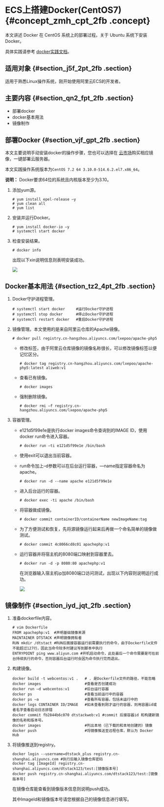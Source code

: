 # ECS上搭建Docker\(CentOS7\) {#concept_zmh_cpt_2fb .concept}

本文讲述 Docker 在 CentOS 系统上的部署过程。关于 Ubuntu 系统下安装 Docker。

具体实践请参考 [docker实践文档](https://help.aliyun.com/knowledge_detail/40559.html)。

## 适用对象 {#section_j5f_2pt_2fb .section}

适用于熟悉Linux操作系统，刚开始使用阿里云ECS的开发者。

## 主要内容 {#section_qn2_fpt_2fb .section}

-   部署docker
-   docker基本用法
-   镜像制作

## 部署Docker {#section_vjf_gpt_2fb .section}

本文主要说明手动安装docker的操作步骤，您也可以选择在 [云市场](https://market.aliyun.com/software)购买相应镜像，一键部署云服务器。

本文实践操作系统版本为`CentOS 7.2 64 3.10.0-514.6.2.el7.x86_64`。

**说明：** Docker要求64位的系统且内核版本至少为3.10。

1.  添加yum源。

    ```
    # yum install epel-release –y
    # yum clean all
    # yum list
    ```

2.  安装并运行Docker。

    ```
    # yum install docker-io –y
    # systemctl start docker
    ```

3.  检查安装结果。

    ```
    # docker info
    ```

    出现以下xin说明信息则表明安装成功。

    ![](http://static-aliyun-doc.oss-cn-hangzhou.aliyuncs.com/assets/img/9774/153804724112347_zh-CN.png)


## Docker基本用法 {#section_tz2_4pt_2fb .section}

1.  Docker守护进程管理。

    ```
    # systemctl start docker     #运行Docker守护进程
    # systemctl stop docker      #停止Docker守护进程
    # systemctl restart docker   #重启Docker守护进程
    ```

2.  镜像管理。本文使用的是来自阿里云仓库的Apache镜像。

    ```
    # docker pull registry.cn-hangzhou.aliyuncs.com/lxepoo/apache-php5
    ```

    -   修改标签，由于阿里云仓库镜像的镜像名称很长，可以修改镜像标签以便记忆区分。

        ```
        # docker tag registry.cn-hangzhou.aliyuncs.com/lxepoo/apache-php5:latest aliweb:v1
        ```

    -   查看已有镜像。

        ```
        # docker images
        ```

    -   强制删除镜像。

        ```
        # docker rmi –f registry.cn-hangzhou.aliyuncs.com/lxepoo/apache-php5
        ```

3.  容器管理。
    -   e121d5f99e1e是执行docker images命令查询到的IMAGE ID，使用docker run命令进入容器。

        ```
        # docker run –ti e121d5f99e1e /bin/bash
        ```

    -   使用exit可以退出当前容器。
    -   run命令加上–d参数可以在后台运行容器，—name指定容器命名为apache。

        ```
        # docker run -d --name apache e121d5f99e1e
        ```

    -   进入后台运行的容器。

        ```
        # docker exec -ti apache /bin/bash
        ```

    -   将容器做成镜像。

        ```
        # docker commit containerID/containerName newImageName:tag
        ```

    -   为了方便测试和恢复，先将源镜像运行起来后再做一个命名简单的镜像做测试。

        ```
        # docker commit 4c8066cd8c01 apachephp:v1
        ```

    -   运行容器并将宿主机的8080端口映射到容器里去。

        ```
        # docker run -d -p 8080:80 apachephp:v1
        ```

        在浏览器输入宿主机ip加8080端口访问测试，出现以下内容则说明运行成功。

        ![](http://static-aliyun-doc.oss-cn-hangzhou.aliyuncs.com/assets/img/9774/153804724112348_zh-CN.png)


## 镜像制作 {#section_iyd_jqt_2fb .section}

1.  准备dockerfile内容。

    ```
    # vim Dockerfile 
    FROM apachephp:v1  #声明基础镜像来源
    MAINTAINER DTSTACK #声明镜像拥有者
    RUN mkdir /dtstact #RUN后面接容器运行前需要执行的命令，由于Dockerfile文件不能超过127行，因此当命令较多时建议写到脚本中执行
    ENTRYPOINT ping www.aliyun.com #开机启动命令，此处最后一个命令需要是可在前台持续执行的命令，否则容器后台运行时会因为命令执行完而退出。
    ```

2.  构建镜像。

    ```
    docker build -t webcentos:v1 .   # . 是Dockerfile文件的路径，不能忽略
    docker images                    #查看是否创建成功
    docker run –d webcentos:v1       #后台运行容器
    docker ps                        #查看当前运行中的容器
    docker ps –a                     #查看所有容器，包括未运行中的
    docker logs CONTAINER ID/IMAGE   #如未查看到刚才运行的容器，则用容器id或者名字查看启动日志排错
    docker commit fb2844b6c070 dtstackweb:v1 #commit 后接容器id 和构建新镜像的名称和版本号。
    docker images                    #列出本地（已下载的和本地创建的）镜像
    docker push                      #将镜像推送至远程仓库，默认为 Docker Hub
    ```

3.  将镜像推送到registry。

    ```
    docker login --username=dtstack_plus registry.cn-shanghai.aliyuncs.com #执行后输入镜像仓库密码
    docker tag [ImageId] registry.cn-shanghai.aliyuncs.com/dtstack123/test:[镜像版本号]
    docker push registry.cn-shanghai.aliyuncs.com/dtstack123/test:[镜像版本号]
    ```

    在镜像仓库能查看到镜像版本信息则说明push成功。

    其中ImageId和镜像版本号请您根据自己的镜像信息进行填写。


